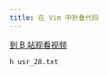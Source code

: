 ```yaml
---
title: 在 Vim 中折叠代码
---
```


[到 B 站观看视频](https://www.bilibili.com/video/av96037792)


~~~
h usr_28.txt
~~~
